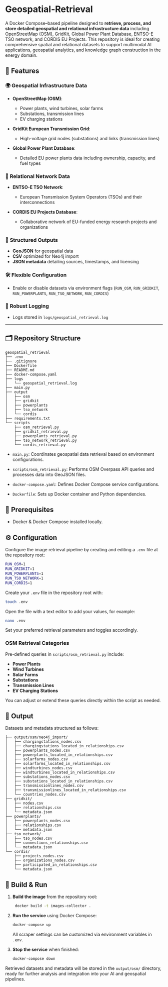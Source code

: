 # Geospatial-Retrieval

A Docker Compose–based pipeline designed to **retrieve, process, and store detailed geospatial and relational infrastructure data** including OpenStreetMap (OSM), GridKit, Global Power Plant Database, ENTSO-E TSO network, and CORDIS EU Projects. This repository is ideal for creating comprehensive spatial and relational datasets to support multimodal AI applications, geospatial analytics, and knowledge graph construction in the energy domain.

## 🚀 Features

### 🌍 **Geospatial Infrastructure Data**

- **OpenStreetMap (OSM)**:
  - Power plants, wind turbines, solar farms
  - Substations, transmission lines
  - EV charging stations

- **GridKit European Transmission Grid**:
  - High-voltage grid nodes (substations) and links (transmission lines)

- **Global Power Plant Database**:
  - Detailed EU power plants data including ownership, capacity, and fuel types

### 🔗 **Relational Network Data**

- **ENTSO-E TSO Network**:
  - European Transmission System Operators (TSOs) and their interconnections

- **CORDIS EU Projects Database**:
  - Collaborative network of EU-funded energy research projects and organizations

### 📐 **Structured Outputs**

- **GeoJSON** for geospatial data
- **CSV** optimized for Neo4j import
- **JSON metadata** detailing sources, timestamps, and licensing

### 🛠️ **Flexible Configuration**

- Enable or disable datasets via environment flags (`RUN_OSM`, `RUN_GRIDKIT`, `RUN_POWERPLANTS`, `RUN_TSO_NETWORK`, `RUN_CORDIS`)

### 📑 **Robust Logging**

- Logs stored in `logs/geospatial_retrieval.log`

---

## 🗂 Repository Structure

```text
geospatial_retrieval
├── .env
├── .gitignore
├── Dockerfile
├── README.md
├── docker-compose.yaml
├── logs
│   └── geospatial_retrieval.log
├── main.py
├── output
│   ├── osm
│   ├── gridkit
│   ├── powerplants
│   ├── tso_network
│   └── cordis
├── requirements.txt
└── scripts
    ├── osm_retrieval.py
    ├── gridkit_retrieval.py
    ├── powerplants_retrieval.py
    ├── tso_network_retrieval.py
    └── cordis_retrieval.py
```

- `main.py`: Coordinates geospatial data retrieval based on environment configurations.

- `scripts/osm_retrieval.py`: Performs OSM Overpass API queries and processes data into GeoJSON files.

- `docker-compose.yaml`: Defines Docker Compose service configurations.

- `Dockerfile`: Sets up Docker container and Python dependencies.

## 🔧 Prerequisites

- Docker & Docker Compose installed locally.

## ⚙️ Configuration

Configure the image retrieval pipeline by creating and editing a `.env` file at the repository root:

```bash
RUN_OSM=1
RUN_GRIDKIT=1
RUN_POWERPLANTS=1
RUN_TSO_NETWORK=1
RUN_CORDIS=1
```

Create your `.env` file in the repository root with:

```bash
touch .env
```

Open the file with a text editor to add your values, for example:

```bash
nano .env
```

Set your preferred retrieval parameters and toggles accordingly.

### OSM Retrieval Categories

Pre-defined queries in `scripts/osm_retrieval.py` include:

- **Power Plants**
- **Wind Turbines**
- **Solar Farms**
- **Substations**
- **Transmission Lines**
- **EV Charging Stations**

You can adjust or extend these queries directly within the script as needed.

## 📂 Output

Datasets and metadata structured as follows:

```text
├── output/osm/neo4j_import/
│   ├── chargingstations_nodes.csv
│   ├── chargingstations_located_in_relationships.csv
│   ├── powerplants_nodes.csv
│   ├── powerplants_located_in_relationships.csv
│   ├── solarfarms_nodes.csv
│   ├── solarfarms_located_in_relationships.csv
│   ├── windturbines_nodes.csv
│   ├── windturbines_located_in_relationships.csv
│   ├── substations_nodes.csv
│   ├── substations_located_in_relationships.csv
│   ├── transmissionlines_nodes.csv
│   ├── transmissionlines_located_in_relationships.csv
│   └── countries_nodes.csv   
├── gridkit/
│   ├── nodes.csv
│   ├── relationships.csv
│   └── metadata.json
├── powerplants/
│   ├── powerplants_nodes.csv
│   ├── relationships.csv
│   └── metadata.json
├── tso_network/
│   ├── tso_nodes.csv
│   ├── connections_relationships.csv
│   └── metadata.json
└── cordis/
    ├── projects_nodes.csv
    ├── organizations_nodes.csv
    ├── participated_in_relationships.csv
    └── metadata.json
```

## 🐳 Build & Run

1. **Build the image**  from the repository root:

   ```bash
    docker build -t images-collector .
   ```

2. **Run the service** using Docker Compose:

   ```bash
   docker-compose up
   ```

   All scraper settings can be customized via environment variables in `.env`.

3. **Stop the service** when finished:

   ```bash
   docker-compose down
   ```

Retrieved datasets and metadata will be stored in the `output/osm/` directory, ready for further analysis and integration into your AI and geospatial pipelines.